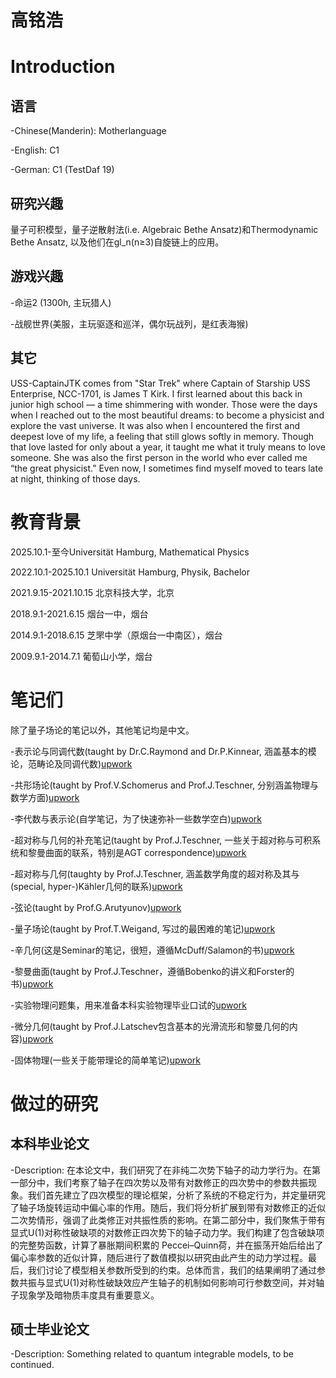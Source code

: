 # 高铭浩

# Introduction

## 语言
-Chinese(Manderin): Motherlanguage

-English: C1

-German: C1 (TestDaf 19)

## 研究兴趣

量子可积模型，量子逆散射法(i.e. Algebraic Bethe Ansatz)和Thermodynamic Bethe Ansatz, 以及他们在gl_n(n≥3)自旋链上的应用。

## 游戏兴趣

-命运2 (1300h, 主玩猎人)

-战舰世界(美服，主玩驱逐和巡洋，偶尔玩战列，是红表海猴)

## 其它

USS-CaptainJTK comes from "Star Trek" where Captain of Starship USS Enterprise, NCC-1701, is James T Kirk. I first learned about this back in junior high school — a time shimmering with wonder. Those were the days when I reached out to the most beautiful dreams: to become a physicist and explore the vast universe. It was also when I encountered the first and deepest love of my life, a feeling that still glows softly in memory. Though that love lasted for only about a year, it taught me what it truly means to love someone. She was also the first person in the world who ever called me “the great physicist.” Even now, I sometimes find myself moved to tears late at night, thinking of those days.


# 教育背景


2025.10.1-至今Universität Hamburg, Mathematical Physics

2022.10.1-2025.10.1 Universität Hamburg, Physik, Bachelor

2021.9.15-2021.10.15 北京科技大学，北京

2018.9.1-2021.6.15 烟台一中，烟台

2014.9.1-2018.6.15 芝罘中学（原烟台一中南区），烟台

2009.9.1-2014.7.1 葡萄山小学，烟台


# 笔记们

除了量子场论的笔记以外，其他笔记均是中文。

-表示论与同调代数(taught by Dr.C.Raymond and Dr.P.Kinnear, 涵盖基本的模论，范畴论及同调代数)[upwork](https://www.overleaf.com/read/nghqmnxdmhck#f00a29)

-共形场论(taught by Prof.V.Schomerus and Prof.J.Teschner, 分别涵盖物理与数学方面)[upwork](https://www.overleaf.com/read/rkfbnykpfcdw#7d1b10)

-李代数与表示论(自学笔记，为了快速弥补一些数学空白)[upwork](https://www.overleaf.com/read/ynfskkrypfwv#15705f)

-超对称与几何的补充笔记(taught by Prof.J.Teschner, 一些关于超对称与可积系统和黎曼曲面的联系，特别是AGT correspondence)[upwork](https://www.overleaf.com/read/hxkjjygtpbgb#2076ab)

-超对称与几何(taughty by Prof.J.Teschner, 涵盖数学角度的超对称及其与(special, hyper-)Kähler几何的联系)[upwork](https://www.overleaf.com/read/rbrkwzzmhhnk#ec618f)

-弦论(taught by Prof.G.Arutyunov)[upwork](https://www.overleaf.com/read/gssnmvmmnhty#f5735d)

-量子场论(taught by Prof.T.Weigand, 写过的最困难的笔记)[upwork](https://www.overleaf.com/read/fmvdypmjwrtv#d8a1e1)

-辛几何(这是Seminar的笔记，很短，遵循McDuff/Salamon的书)[upwork](https://www.overleaf.com/read/vpwmbjptrzxr#47278b)

-黎曼曲面(taught by Prof.J.Teschner，遵循Bobenko的讲义和Forster的书)[upwork](https://www.overleaf.com/read/qbdkkmspxpwk#66325f)

-实验物理问题集，用来准备本科实验物理毕业口试的[upwork](https://www.overleaf.com/read/bqbgkwzfbmrh#5019e6)

-微分几何(taught by Prof.J.Latschev包含基本的光滑流形和黎曼几何的内容)[upwork](https://www.overleaf.com/read/txvbkjyhkcmz#c4cd00)

-固体物理(一些关于能带理论的简单笔记)[upwork](https://www.overleaf.com/read/zdkzvnkvrrgt#7ebe37)


# 做过的研究
## 本科毕业论文
-Description: 在本论文中，我们研究了在非纯二次势下轴子的动力学行为。在第一部分中，我们考察了轴子在四次势以及带有对数修正的四次势中的参数共振现象。我们首先建立了四次模型的理论框架，分析了系统的不稳定行为，并定量研究了轴子场旋转运动中偏心率的作用。随后，我们将分析扩展到带有对数修正的近似二次势情形，强调了此类修正对共振性质的影响。在第二部分中，我们聚焦于带有显式U(1)对称性破缺项的对数修正四次势下的轴子动力学。我们构建了包含破缺项的完整势函数，计算了暴胀期间积累的 Peccei–Quinn荷，并在振荡开始后给出了偏心率参数的近似计算，随后进行了数值模拟以研究由此产生的动力学过程。最后，我们讨论了模型相关参数所受到的约束。总体而言，我们的结果阐明了通过参数共振与显式U(1)对称性破缺效应产生轴子的机制如何影响可行参数空间，并对轴子现象学及暗物质丰度具有重要意义。


## 硕士毕业论文

-Description: Something related to quantum integrable models, to be continued.







